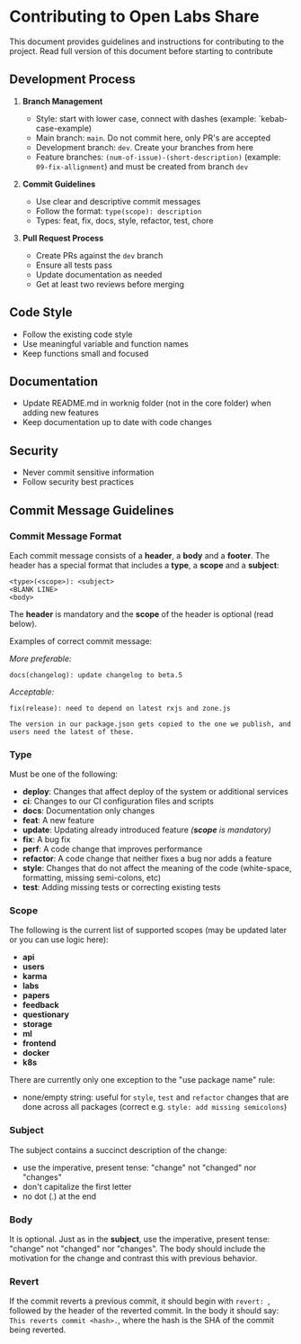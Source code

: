 # Contributing to Open Labs Share

This document provides guidelines and instructions for contributing to the project. Read full version of this document before starting to contribute

## Development Process

1. **Branch Management**
   - Style: start with lower case, connect with dashes (example: `kebab-case-example)
   - Main branch: `main`. Do not commit here, only PR's are accepted
   - Development branch: `dev`. Create your branches from here
   - Feature branches: `(num-of-issue)-(short-description)` (example: `09-fix-allignment`) and must be created from branch `dev`

2. **Commit Guidelines**
   - Use clear and descriptive commit messages
   - Follow the format: `type(scope): description`
   - Types: feat, fix, docs, style, refactor, test, chore

3. **Pull Request Process**
   - Create PRs against the `dev` branch
   - Ensure all tests pass
   - Update documentation as needed
   - Get at least two reviews before merging

## Code Style

- Follow the existing code style
- Use meaningful variable and function names
- Keep functions small and focused


## Documentation

- Update README.md in worknig folder (not in the core folder) when adding new features
- Keep documentation up to date with code changes


## Security

- Never commit sensitive information
- Follow security best practices


## Commit Message Guidelines
### Commit Message Format
Each commit message consists of a **header**, a **body** and a **footer**.  The header has a special
format that includes a **type**, a **scope** and a **subject**:

```
<type>(<scope>): <subject>
<BLANK LINE>
<body>
```

The **header** is mandatory and the **scope** of the header is optional (read below).

Examples of correct commit message:

*More preferable:*
```
docs(changelog): update changelog to beta.5
```
*Acceptable:*
```
fix(release): need to depend on latest rxjs and zone.js

The version in our package.json gets copied to the one we publish, and users need the latest of these.
```



### Type
Must be one of the following:

* **deploy**: Changes that affect deploy of the system or additional services
* **ci**: Changes to our CI configuration files and scripts
* **docs**: Documentation only changes
* **feat**: A new feature
* **update**: Updating already introduced feature *(**scope** is mandatory)*
* **fix**: A bug fix
* **perf**: A code change that improves performance
* **refactor**: A code change that neither fixes a bug nor adds a feature
* **style**: Changes that do not affect the meaning of the code (white-space, formatting, missing semi-colons, etc)
* **test**: Adding missing tests or correcting existing tests

### Scope

The following is the current list of supported scopes (may be updated later or you can use logic here):


* **api**
* **users**
* **karma**
* **labs**
* **papers**
* **feedback**
* **questionary**
* **storage**
* **ml**
* **frontend**
* **docker**
* **k8s**


There are currently only one exception to the "use package name" rule:
* none/empty string: useful for `style`, `test` and `refactor` changes that are done across all packages (correct e.g. `style: add missing semicolons`)

### Subject
The subject contains a succinct description of the change:

* use the imperative, present tense: "change" not "changed" nor "changes"
* don't capitalize the first letter
* no dot (.) at the end

### Body
It is optional. Just as in the **subject**, use the imperative, present tense: "change" not "changed" nor "changes".
The body should include the motivation for the change and contrast this with previous behavior.

### Revert
If the commit reverts a previous commit, it should begin with `revert: `, followed by the header of the reverted commit. In the body it should say: `This reverts commit <hash>.`, where the hash is the SHA of the commit being reverted.